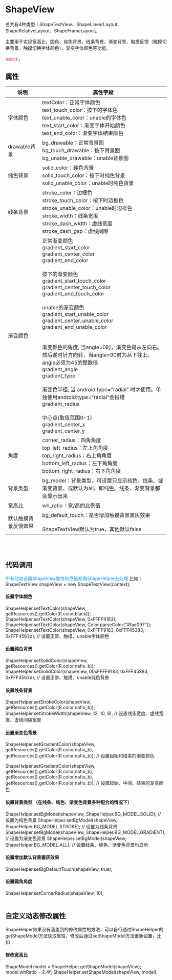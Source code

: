 # ShapeView
总共有4种类型：ShapeTextView、ShapeLinearLayout、ShapeRelativeLayout、ShapeFrameLayout。

主要用于实现宽高比、圆角、纯色背景、线条背景、渐变背景、触摸反馈（触摸切换背景，触摸切换字体颜色）、渐变字体颜色等功能。

<font size=1 font color=#FF1493 font face="黑体">编辑文本</font>，

## 属性

|说明|属性字段|
--|--|
字体颜色|textColor：正常字体颜色 <br> text_touch_color：按下的字体色 <br> text_unable_color：unable的字体色 <br> text_start_color：渐变字体开始颜色 <br> text_end_color：渐变字体结束颜色
drawable背景|bg_drawable：正常背景图 <br> bg_touch_drawable：按下背景图 <br> bg_unable_drawable：unable背景图 
纯色背景|solid_color：纯色背景 <br> solid_touch_color：按下时纯色背景 <br> solid_unable_color：unable时纯色背景
线条背景|stroke_color：边框色 <br> stroke_touch_color：按下时边框色 <br> stroke_unable_color：unable时边框色 <br> stroke_width：线条宽度 <br> stroke_dash_width：虚线宽度 <br> stroke_dash_gap：虚线间隙 
渐变颜色 | 正常渐变颜色 <br> gradient_start_color<br>gradient_center_color<br>gradient_end_color<br><br>按下的渐变颜色<br>gradient_start_touch_color<br>gradient_center_touch_color<br>gradient_end_touch_color<br><br>unable的渐变颜色<br>gradient_start_unable_color<br>gradient_center_unable_color<br>gradient_end_unable_color<br><br><br>渐变颜色的角度, 当angle=0时，渐变色是从左向右。 然后逆时针方向转，当angle=90时为从下往上。angle必须为45的整数倍<br>gradient_angle<br>gradient_type<br><br>渐变色半径, 当 android:type="radial" 时才使用。单独使用android:type="radial"会报错<br>gradient_radius<br><br>中心点(取值范围0-1)<br>gradient_center_x<br>gradient_center_y
角度 | corner_radius：四角角度<br>top_left_radius：左上角角度<br>top_right_radius：右上角角度<br>bottom_left_radius：左下角角度<br>bottom_right_radius：右下角角度
背景类型 | bg_model：背景类型，可设置只显示纯色、线条、或渐变背景、或默认为all，即纯色、线条、渐变背景都会显示出来
宽高比 | wh_ratio：宽/高的比例值
默认触摸背景反馈效果 | bg_default_touch：是否增加触摸背景置灰效果<br><br>ShapeTextView默认为true，其他默认false

<br>
<br>

## 代码调用 
<font color=#0099ff>所有动态设置ShapeView属性的尽量都用ShapeHelper去处理</font>
比如：ShapeTextView shapeView = new ShapeTextView(context); 
#### 设置字体颜色
ShapeHelper.setTextColor(shapeView, getResources().getColor(R.color.black));
ShapeHelper.setTextColor(shapeView, 0xFFFF9183);
ShapeHelper.setTextColor(shapeView, Color.parseColor("#fae097"));
ShapeHelper.setTextColor(shapeView, 0xFFFF9183, 0xFFF45383, 0xFFF4563d); // 设置正常、触摸、unable字体颜色

#### 设置纯色背景
ShapeHelper.setSolidColor(shapeView, getResources().getColor(R.color.nafio_b));
ShapeHelper.setSolidColor(shapeView, 00xFFFF9183, 0xFFF45383, 0xFFF4563d); // 设置正常、触摸、unable纯色背景

#### 设置线条背景
ShapeHelper.setStrokeColor(shapeView, getResources().getColor(R.color.nafio_b));
ShapeHelper.setStrokeWidth(shapeView, 12, 10, 9);  // 设置线条宽度、虚线宽度、虚线间隔宽度

#### 设置渐变色背景
ShapeHelper.setGradientColor(shapeView, getResources().getColor(R.color.nafio_b), getResources().getColor(R.color.nafio_b));  // 设置起始和结束的渐变颜色

ShapeHelper.setGradientColor(shapeView, getResources().getColor(R.color.nafio_b), getResources().getColor(R.color.nafio_b), getResources().getColor(R.color.nafio_b));  // 设置起始、中间、结束的渐变颜色

#### 设置背景类型 （在线条、纯色、渐变色背景多种配合的情况下）
ShapeHelper.setBgModel(shapeView, ShapeHelper.BG_MODEL.SOLID);    // 设置为纯色背景
ShapeHelper.setBgModel(shapeView, ShapeHelper.BG_MODEL.STROKE);   // 设置为线条背景
ShapeHelper.setBgModel(shapeView, ShapeHelper.BG_MODEL.GRADIENT); // 设置为渐变色背景
ShapeHelper.setBgModel(shapeView, ShapeHelper.BG_MODEL.ALL);      // 设置线条、纯色、渐变色背景均显示

#### 设置增加默认背景置灰效果
ShapeHelper.setBgDefaultTouch(shapeView, true);

#### 设置圆角角度
ShapeHelper.setCornerRadius(shapeView, 10);
<br>
<br>
## 自定义动态修改属性
ShapeHelper如果没有涵盖到的修改属性的方法，可以自行通过ShapeHelper的getShapeModel方法获取属性，修改后通过setShapeModel方法重新设置，比如：
#### 修改宽高比
ShapeModel model = ShapeHelper.getShapeModel(shapeView);
model.whRatio = 2.4f;
ShapeHelper.setShapeModel(shapeView, model);


